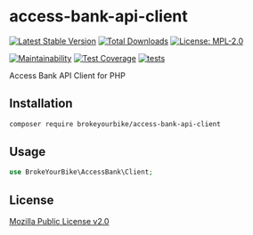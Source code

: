 # access-bank-api-client

[![Latest Stable Version](https://img.shields.io/github/v/release/brokeyourbike/access-bank-api-client-php)](https://github.com/brokeyourbike/access-bank-api-client-php/releases)
[![Total Downloads](https://poser.pugx.org/brokeyourbike/access-bank-api-client/downloads)](https://packagist.org/packages/brokeyourbike/access-bank-api-client)
[![License: MPL-2.0](https://img.shields.io/badge/license-MPL--2.0-purple.svg)](https://github.com/brokeyourbike/access-bank-api-client-php/blob/main/LICENSE)

[![Maintainability](https://api.codeclimate.com/v1/badges/67384c57dff9b7f47aa2/maintainability)](https://codeclimate.com/github/brokeyourbike/access-bank-api-client-php/maintainability)
[![Test Coverage](https://api.codeclimate.com/v1/badges/67384c57dff9b7f47aa2/test_coverage)](https://codeclimate.com/github/brokeyourbike/access-bank-api-client-php/test_coverage)
[![tests](https://github.com/brokeyourbike/access-bank-api-client-php/actions/workflows/tests.yml/badge.svg)](https://github.com/brokeyourbike/access-bank-api-client-php/actions/workflows/tests.yml)

Access Bank API Client for PHP

## Installation

```bash
composer require brokeyourbike/access-bank-api-client
```

## Usage

```php
use BrokeYourBike\AccessBank\Client;
```

## License
[Mozilla Public License v2.0](https://github.com/brokeyourbike/access-bank-api-client-php/blob/main/LICENSE)
